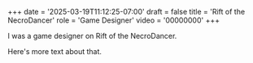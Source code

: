 +++
date = '2025-03-19T11:12:25-07:00'
draft = false
title = 'Rift of the NecroDancer'
role = 'Game Designer'
video = '00000000'
+++

I was a game designer on Rift of the NecroDancer.

Here's more text about that.